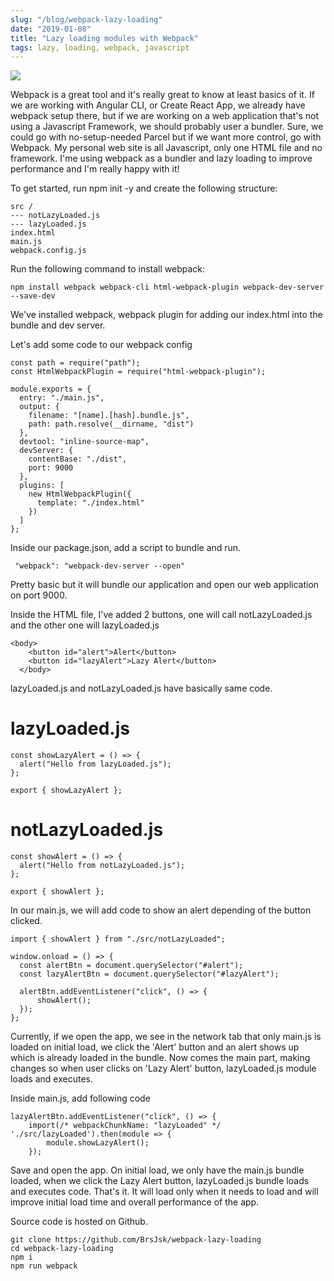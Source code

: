 ```yaml
---
slug: "/blog/webpack-lazy-loading"
date: "2019-01-08"
title: "Lazy loading modules with Webpack"
tags: lazy, loading, webpack, javascript
---
```


![](https://thepracticaldev.s3.amazonaws.com/i/b14q99oadv8qik76vqe3.png)

Webpack is a great tool and it's really great to know at least basics of it. If we are working with Angular CLI, or Create React App, we already have webpack setup there, but if we are working on a web application that's not using a Javascript Framework, we should probably user a bundler. Sure, we could go with no-setup-needed Parcel but if we want more control, go with Webpack. My personal web site is all Javascript, only one HTML file and no framework. I'me using webpack as a bundler and lazy loading to improve performance and I'm really happy with it!

To get started, run npm init -y and create the following structure:

```
src /
--- notLazyLoaded.js
--- lazyLoaded.js
index.html
main.js
webpack.config.js
```

Run the following command to install webpack:

```
npm install webpack webpack-cli html-webpack-plugin webpack-dev-server --save-dev
```

We've installed webpack, webpack plugin for adding our index.html into the bundle and dev server.

Let's add some code to our webpack config

```
const path = require("path");
const HtmlWebpackPlugin = require("html-webpack-plugin");

module.exports = {
  entry: "./main.js",
  output: {
    filename: "[name].[hash].bundle.js",
    path: path.resolve(__dirname, "dist")
  },
  devtool: "inline-source-map",
  devServer: {
    contentBase: "./dist",
    port: 9000
  },
  plugins: [
    new HtmlWebpackPlugin({
      template: "./index.html"
    })
  ]
};

```

Inside our package.json, add a script to bundle and run.

```
 "webpack": "webpack-dev-server --open"
```

Pretty basic but it will bundle our application and open our web application on port 9000.

Inside the HTML file, I've added 2 buttons, one will call notLazyLoaded.js and the other one will lazyLoaded.js

```
<body>
    <button id="alert">Alert</button>
    <button id="lazyAlert">Lazy Alert</button>
  </body>
```

lazyLoaded.js and notLazyLoaded.js have basically same code.

# lazyLoaded.js

```
const showLazyAlert = () => {
  alert("Hello from lazyLoaded.js");
};

export { showLazyAlert };

```

# notLazyLoaded.js

```
const showAlert = () => {
  alert("Hello from notLazyLoaded.js");
};

export { showAlert };

```

In our main.js, we will add code to show an alert depending of the button clicked.

```
import { showAlert } from "./src/notLazyLoaded";

window.onload = () => {
  const alertBtn = document.querySelector("#alert");
  const lazyAlertBtn = document.querySelector("#lazyAlert");

  alertBtn.addEventListener("click", () => {
      showAlert();
  });
};

```

Currently, if we open the app, we see in the network tab that only main.js is loaded on initial load, we click the 'Alert' button and an alert shows up which is already loaded in the bundle. Now comes the main part, making changes so when user clicks on 'Lazy Alert' button, lazyLoaded.js module loads and executes.

Inside main.js, add following code

```
lazyAlertBtn.addEventListener("click", () => {
    import(/* webpackChunkName: "lazyLoaded" */ './src/lazyLoaded').then(module => {
        module.showLazyAlert();
    });
```

Save and open the app. On initial load, we only have the main.js bundle loaded, when we click the Lazy Alert button, lazyLoaded.js bundle loads and executes code. That's it. It will load only when it needs to load and will improve initial load time and overall performance of the app.

Source code is hosted on Github.

```
git clone https://github.com/BrsJsk/webpack-lazy-loading
cd webpack-lazy-loading
npm i
npm run webpack
```
